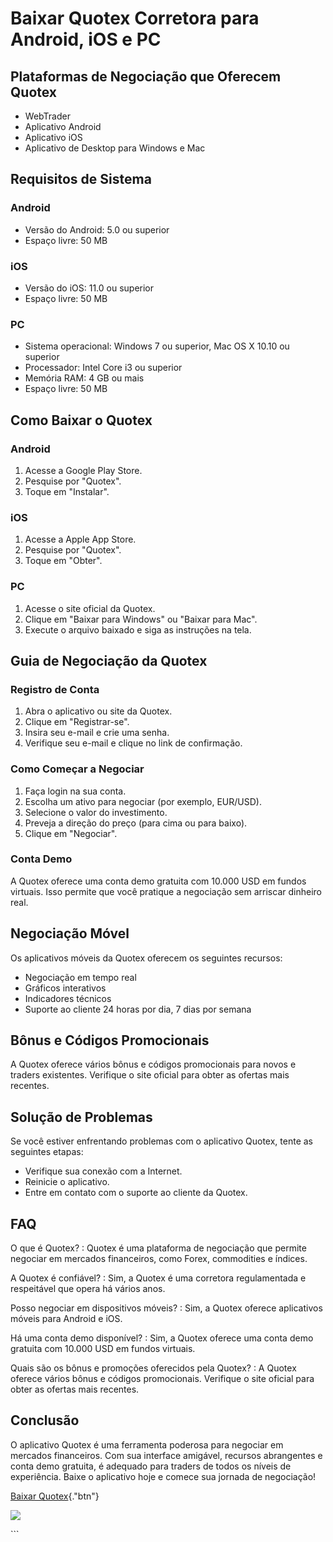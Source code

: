# Baixar Quotex Corretora para Android, iOS e PC

## Plataformas de Negociação que Oferecem Quotex

-   WebTrader
-   Aplicativo Android
-   Aplicativo iOS
-   Aplicativo de Desktop para Windows e Mac

## Requisitos de Sistema

### Android

-   Versão do Android: 5.0 ou superior
-   Espaço livre: 50 MB

### iOS

-   Versão do iOS: 11.0 ou superior
-   Espaço livre: 50 MB

### PC

-   Sistema operacional: Windows 7 ou superior, Mac OS X 10.10 ou
    superior
-   Processador: Intel Core i3 ou superior
-   Memória RAM: 4 GB ou mais
-   Espaço livre: 50 MB

## Como Baixar o Quotex

### Android

1.  Acesse a Google Play Store.
2.  Pesquise por "Quotex".
3.  Toque em "Instalar".

### iOS

1.  Acesse a Apple App Store.
2.  Pesquise por "Quotex".
3.  Toque em "Obter".

### PC

1.  Acesse o site oficial da Quotex.
2.  Clique em "Baixar para Windows" ou "Baixar para Mac".
3.  Execute o arquivo baixado e siga as instruções na tela.

## Guia de Negociação da Quotex

### Registro de Conta

1.  Abra o aplicativo ou site da Quotex.
2.  Clique em "Registrar-se".
3.  Insira seu e-mail e crie uma senha.
4.  Verifique seu e-mail e clique no link de confirmação.

### Como Começar a Negociar

1.  Faça login na sua conta.
2.  Escolha um ativo para negociar (por exemplo, EUR/USD).
3.  Selecione o valor do investimento.
4.  Preveja a direção do preço (para cima ou para baixo).
5.  Clique em "Negociar".

### Conta Demo

A Quotex oferece uma conta demo gratuita com 10.000 USD em fundos
virtuais. Isso permite que você pratique a negociação sem arriscar
dinheiro real.

## Negociação Móvel

Os aplicativos móveis da Quotex oferecem os seguintes recursos:

-   Negociação em tempo real
-   Gráficos interativos
-   Indicadores técnicos
-   Suporte ao cliente 24 horas por dia, 7 dias por semana

## Bônus e Códigos Promocionais

A Quotex oferece vários bônus e códigos promocionais para novos e
traders existentes. Verifique o site oficial para obter as ofertas mais
recentes.

## Solução de Problemas

Se você estiver enfrentando problemas com o aplicativo Quotex, tente as
seguintes etapas:

-   Verifique sua conexão com a Internet.
-   Reinicie o aplicativo.
-   Entre em contato com o suporte ao cliente da Quotex.

## FAQ

O que é Quotex?
:   Quotex é uma plataforma de negociação que permite negociar em
    mercados financeiros, como Forex, commodities e índices.

A Quotex é confiável?
:   Sim, a Quotex é uma corretora regulamentada e respeitável que opera
    há vários anos.

Posso negociar em dispositivos móveis?
:   Sim, a Quotex oferece aplicativos móveis para Android e iOS.

Há uma conta demo disponível?
:   Sim, a Quotex oferece uma conta demo gratuita com 10.000 USD em
    fundos virtuais.

Quais são os bônus e promoções oferecidos pela Quotex?
:   A Quotex oferece vários bônus e códigos promocionais. Verifique o
    site oficial para obter as ofertas mais recentes.

## Conclusão

O aplicativo Quotex é uma ferramenta poderosa para negociar em mercados
financeiros. Com sua interface amigável, recursos abrangentes e conta
demo gratuita, é adequado para traders de todos os níveis de
experiência. Baixe o aplicativo hoje e comece sua jornada de negociação!

[Baixar Quotex](\%22https://traff.sbs/brokerqxsignup\%22){."btn"}

[![](https://static.quotex.io/files/4_en/300_250.jpg)](https://traff.sbs/brokerqxlid)

\`\`\`

